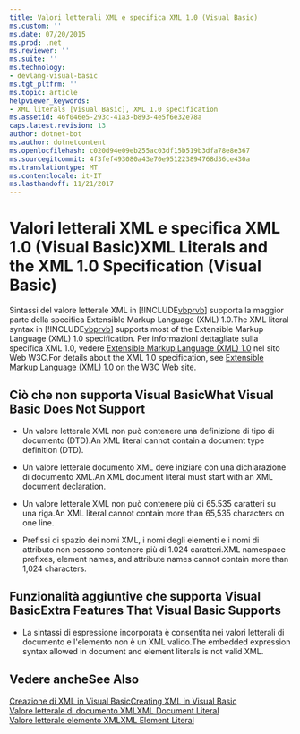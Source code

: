 ```yaml
---
title: Valori letterali XML e specifica XML 1.0 (Visual Basic)
ms.custom: ''
ms.date: 07/20/2015
ms.prod: .net
ms.reviewer: ''
ms.suite: ''
ms.technology:
- devlang-visual-basic
ms.tgt_pltfrm: ''
ms.topic: article
helpviewer_keywords:
- XML literals [Visual Basic], XML 1.0 specification
ms.assetid: 46f046e5-293c-41a3-b893-4e5f6e32e78a
caps.latest.revision: 13
author: dotnet-bot
ms.author: dotnetcontent
ms.openlocfilehash: c020d94e09eb255ac03df15b519b3dfa78e8e367
ms.sourcegitcommit: 4f3fef493080a43e70e951223894768d36ce430a
ms.translationtype: MT
ms.contentlocale: it-IT
ms.lasthandoff: 11/21/2017
---
```

# <a name="xml-literals-and-the-xml-10-specification-visual-basic"></a><span data-ttu-id="6d8e3-102">Valori letterali XML e specifica XML 1.0 (Visual Basic)</span><span class="sxs-lookup"><span data-stu-id="6d8e3-102">XML Literals and the XML 1.0 Specification (Visual Basic)</span></span>
<span data-ttu-id="6d8e3-103">Sintassi del valore letterale XML in [!INCLUDE[vbprvb](~/includes/vbprvb-md.md)] supporta la maggior parte della specifica Extensible Markup Language (XML) 1.0.</span><span class="sxs-lookup"><span data-stu-id="6d8e3-103">The XML literal syntax in [!INCLUDE[vbprvb](~/includes/vbprvb-md.md)] supports most of the Extensible Markup Language (XML) 1.0 specification.</span></span> <span data-ttu-id="6d8e3-104">Per informazioni dettagliate sulla specifica XML 1.0, vedere [Extensible Markup Language (XML) 1.0](http://go.microsoft.com/fwlink/?LinkId=73927) nel sito Web W3C.</span><span class="sxs-lookup"><span data-stu-id="6d8e3-104">For details about the XML 1.0 specification, see [Extensible Markup Language (XML) 1.0](http://go.microsoft.com/fwlink/?LinkId=73927) on the W3C Web site.</span></span>  
  
## <a name="what-visual-basic-does-not-support"></a><span data-ttu-id="6d8e3-105">Ciò che non supporta Visual Basic</span><span class="sxs-lookup"><span data-stu-id="6d8e3-105">What Visual Basic Does Not Support</span></span>  
  
-   <span data-ttu-id="6d8e3-106">Un valore letterale XML non può contenere una definizione di tipo di documento (DTD).</span><span class="sxs-lookup"><span data-stu-id="6d8e3-106">An XML literal cannot contain a document type definition (DTD).</span></span>  
  
-   <span data-ttu-id="6d8e3-107">Un valore letterale documento XML deve iniziare con una dichiarazione di documento XML.</span><span class="sxs-lookup"><span data-stu-id="6d8e3-107">An XML document literal must start with an XML document declaration.</span></span>  
  
-   <span data-ttu-id="6d8e3-108">Un valore letterale XML non può contenere più di 65.535 caratteri su una riga.</span><span class="sxs-lookup"><span data-stu-id="6d8e3-108">An XML literal cannot contain more than 65,535 characters on one line.</span></span>  
  
-   <span data-ttu-id="6d8e3-109">Prefissi di spazio dei nomi XML, i nomi degli elementi e i nomi di attributo non possono contenere più di 1.024 caratteri.</span><span class="sxs-lookup"><span data-stu-id="6d8e3-109">XML namespace prefixes, element names, and attribute names cannot contain more than 1,024 characters.</span></span>  
  
## <a name="extra-features-that-visual-basic-supports"></a><span data-ttu-id="6d8e3-110">Funzionalità aggiuntive che supporta Visual Basic</span><span class="sxs-lookup"><span data-stu-id="6d8e3-110">Extra Features That Visual Basic Supports</span></span>  
  
-   <span data-ttu-id="6d8e3-111">La sintassi di espressione incorporata è consentita nei valori letterali di documento e l'elemento non è un XML valido.</span><span class="sxs-lookup"><span data-stu-id="6d8e3-111">The embedded expression syntax allowed in document and element literals is not valid XML.</span></span>  
  
## <a name="see-also"></a><span data-ttu-id="6d8e3-112">Vedere anche</span><span class="sxs-lookup"><span data-stu-id="6d8e3-112">See Also</span></span>  
 [<span data-ttu-id="6d8e3-113">Creazione di XML in Visual Basic</span><span class="sxs-lookup"><span data-stu-id="6d8e3-113">Creating XML in Visual Basic</span></span>](../../../../visual-basic/programming-guide/language-features/xml/creating-xml.md)  
 [<span data-ttu-id="6d8e3-114">Valore letterale di documento XML</span><span class="sxs-lookup"><span data-stu-id="6d8e3-114">XML Document Literal</span></span>](../../../../visual-basic/language-reference/xml-literals/xml-document-literal.md)  
 [<span data-ttu-id="6d8e3-115">Valore letterale elemento XML</span><span class="sxs-lookup"><span data-stu-id="6d8e3-115">XML Element Literal</span></span>](../../../../visual-basic/language-reference/xml-literals/xml-element-literal.md)
